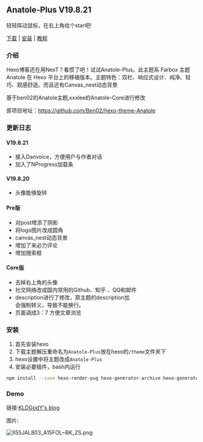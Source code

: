 ## Anatole-Plus V19.8.21

轻轻挥动鼠标，在右上角给个star吧!

[下载](https://github.com/KLDGodY/Anatole-Plus/archive/master.zip) | [安装](https://github.com/KLDGodY/Anatole-Plus#%E5%AE%89%E8%A3%85) | [教程](https://github.com/KLDGodY/Anatole-Plus#%E5%AE%89%E8%A3%85)

### 介绍

Hexo博客还在用NexT？看惯了吧！试试Anatole-Plus。此主题系 Farbox 主题 Anatole 在 Hexo 平台上的移植版本。主题特色：双栏、响应式设计、纯净、轻巧、观感舒适。而且还有Canvas_nest动态背景

基于ben02的Anatole主题,xxxlee的Anatole-Core进行修改 

原项目地址：https://github.com/Ben02/hexo-theme-Anatole

### 更新日志
#### V19.8.21
 - 接入Daovoice，方便用户与作者对话
 - 加入了NProgress加载条
#### V19.8.20
 - 头像能够旋转
#### Pre版
 - 对post增添了阴影
 - 将logo图片改成圆角
 - canvas_nest动态背景
 - 增加了来必力评论
 - 增加搜索框
#### Core版
 - 去掉右上角的头像
 - 社交网络改成国内常用的Github、知乎 、QQ和邮件
 - description进行了修改，原主题的description加<br>会强制转义，导致不能换行。
 - 页面调成3：7 方便文章浏览

### 安装

 1. 首先安装hexo
 2. 下载主题解压重命名为`Anatole-Plus`放在hexo的`/theme`文件夹下
 3. hexo设置中将主题改成`Anatole-Plus`
 4. 安装必要插件，bash内运行
 ```bash
 npm install --save hexo-render-pug hexo-generator-archive hexo-generator-tag hexo-generator-index hexo-generator-category hexo-generator-searchdb
 ```

### Demo

链接:[KLDGodY's blog](https://www.kldgody.top)

图片:

![II55JAL803_A15FOL~BK_ZS.png](https://ftp.bmp.ovh/imgs/2020/03/eaf0684581545b5d.png)
